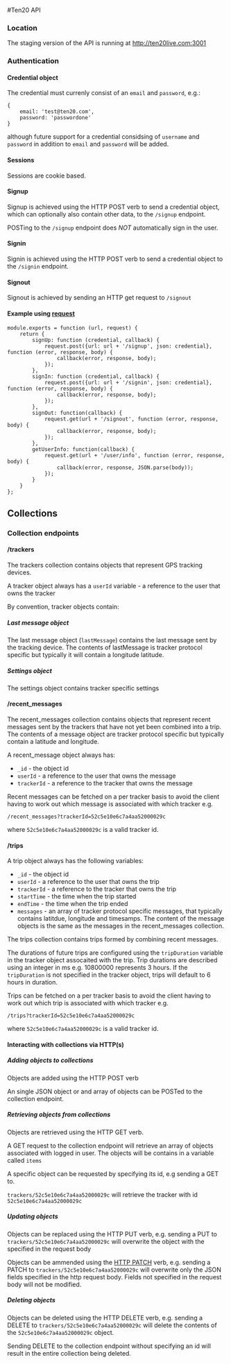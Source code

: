 #Ten20 API


### Location
The staging version of the API is running at http://ten20live.com:3001

### Authentication

#### Credential object
The credential must currenly consist of an ```email``` and ```password```, e.g.:
    
    {
        email: 'test@ten20.com',
        password: 'passwordone'
    }


although future support for a credential considsing of ```username``` and ```password``` in addition to ```email``` and ```password``` will be added.


#### Sessions
Sessions are cookie based. 

#### Signup
Signup is achieved using the HTTP POST verb to send a credential object, which can optionally also contain other data, to the ```/signup``` endpoint.

POSTing to the ```/signup``` endpoint does *NOT* automatically sign in the user.

#### Signin
Signin is achieved using the HTTP POST verb to send a credential object to the ```/signin``` endpoint.

#### Signout
Signout is achieved by sending an HTTP get request to ```/signout```


#### Example using [request](https://github.com/mikeal/request)

    module.exports = function (url, request) {
        return {
            signUp: function (credential, callback) {
                request.post({url: url + '/signup', json: credential}, function (error, response, body) {
                    callback(error, response, body);
                });
            },
            signIn: function (credential, callback) {
                request.post({url: url + '/signin', json: credential}, function (error, response, body) {
                    callback(error, response, body);
                });
            },
            signOut: function(callback) {
                request.get(url + '/signout', function (error, response, body) {
                    callback(error, response, body);
                });
            },
            getUserInfo: function(callback) {
                request.get(url + '/user/info', function (error, response, body) {
                    callback(error, response, JSON.parse(body));
                });
            }
        }
    };


## Collections

### Collection endpoints

#### /trackers

The trackers collection contains objects that represent GPS tracking devices.

A tracker object always has a ```userId``` variable - a reference to the user that owns the tracker


By convention, tracker objects contain:

##### Last message object
The last message object (```lastMessage```) contains the last message sent by the tracking device. The contents of lastMessage is tracker protocol specific but typically it will contain a longitude latitude.

##### Settings object
The settings object contains tracker specific settings


#### /recent_messages

The recent_messages collection contains objects that represent recent messages sent by the trackers that have not yet been combined into a trip. The contents of a message object are tracker protocol specific but typically contain a latitude and longitude.

A recent_message object always has:
 * ```_id``` - the object id
 * ```userId``` - a reference to the user that owns the message
 * ```trackerId``` - a reference to the tracker that owns the message


Recent messages can be fetched on a per tracker basis to avoid the client having to work out which message is associated with which tracker e.g.

    /recent_messages?trackerId=52c5e10e6c7a4aa52000029c

where ```52c5e10e6c7a4aa52000029c``` is a valid tracker id.

#### /trips

A trip object always has the following variables:
 * ```_id``` - the object id
 * ```userId``` - a reference to the user that owns the trip
 * ```trackerId``` - a reference to the tracker that owns the trip
 * ```startTime``` - the time when the trip started
 * ```endTime``` - the time when the trip ended
 * ```messages``` - an array of tracker protocol specific messages, that typically contains latitdue, longitude and timesamps. The content of the message objects is the same as the messages in the recent_messages collection.

The trips collection contains trips formed by combining recent messages.

The durations of future trips are configured using the ```tripDuration``` variable in the tracker object assocaited with the trip. Trip durations are described using an integer in ms e.g. 10800000 represents 3 hours. If the ```tripDuration``` is not specified in the tracker object, trips will default to 6 hours in duration.

Trips can be fetched on a per tracker basis to avoid the client having to work out which trip is associated with which tracker e.g.

    /trips?trackerId=52c5e10e6c7a4aa52000029c

where ```52c5e10e6c7a4aa52000029c``` is a valid tracker id.

#### Interacting with collections via HTTP(s)

##### Adding objects to collections
Objects are added using the HTTP POST verb

An single JSON object or and array of objects can be POSTed to the collection endpoint.

##### Retrieving objects from collections

Objects are retrieved using the HTTP GET verb.

A GET request to the collection endpoint will retrieve an array of objects associated with logged in user. The objects will be contains in a variable called ```items```

A specific object can be requested by specifying its id, e.g sending a GET to.

```trackers/52c5e10e6c7a4aa52000029c``` will retrieve the tracker with id ```52c5e10e6c7a4aa52000029c```

##### Updating objects

Objects can be replaced using the HTTP PUT verb, e.g. sending a PUT to ```trackers/52c5e10e6c7a4aa52000029c``` 
will overwrite the object with the specified in the request body

Objects can be ammended using the [HTTP PATCH](http://tools.ietf.org/html/rfc5789) verb, e.g. sending a PATCH to ```trackers/52c5e10e6c7a4aa52000029c``` 
will overwrite only the JSON fields specified in the http request body. Fields not specified in the request body will not be modified.

##### Deleting objects

Objects can be deleted using the HTTP DELETE verb, e.g. sending a DELETE to ```trackers/52c5e10e6c7a4aa52000029c``` will delete the contents of the ```52c5e10e6c7a4aa52000029c``` object.

Sending DELETE to the collection endpoint without specifying an id will result in the entire collection being deleted.

